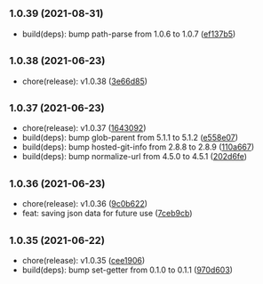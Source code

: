 ## <small>1.0.39 (2021-08-31)</small>

* build(deps): bump path-parse from 1.0.6 to 1.0.7 ([ef137b5](https://github.com/simonecorsi/mawesome/commit/ef137b5))



## <small>1.0.38 (2021-06-23)</small>

* chore(release): v1.0.38 ([3e66d85](https://github.com/simonecorsi/mawesome/commit/3e66d85))



## <small>1.0.37 (2021-06-23)</small>

* chore(release): v1.0.37 ([1643092](https://github.com/simonecorsi/mawesome/commit/1643092))
* build(deps): bump glob-parent from 5.1.1 to 5.1.2 ([e558e07](https://github.com/simonecorsi/mawesome/commit/e558e07))
* build(deps): bump hosted-git-info from 2.8.8 to 2.8.9 ([110a667](https://github.com/simonecorsi/mawesome/commit/110a667))
* build(deps): bump normalize-url from 4.5.0 to 4.5.1 ([202d6fe](https://github.com/simonecorsi/mawesome/commit/202d6fe))



## <small>1.0.36 (2021-06-23)</small>

* chore(release): v1.0.36 ([9c0b622](https://github.com/simonecorsi/mawesome/commit/9c0b622))
* feat: saving json data for future use ([7ceb9cb](https://github.com/simonecorsi/mawesome/commit/7ceb9cb))



## <small>1.0.35 (2021-06-22)</small>

* chore(release): v1.0.35 ([cee1906](https://github.com/simonecorsi/mawesome/commit/cee1906))
* build(deps): bump set-getter from 0.1.0 to 0.1.1 ([970d603](https://github.com/simonecorsi/mawesome/commit/970d603))



